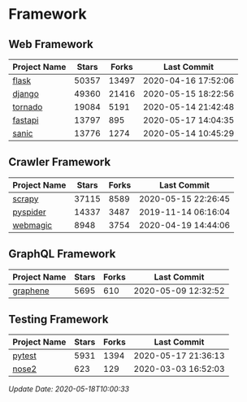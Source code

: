 # Framework

## Web Framework

| Project Name | Stars | Forks | Last Commit |
| ------------ | ----- | ----- | ----------- |
| [flask](https://github.com/pallets/flask) | 50357 | 13497 | 2020-04-16 17:52:06 |
| [django](https://github.com/django/django) | 49360 | 21416 | 2020-05-15 18:22:56 |
| [tornado](https://github.com/tornadoweb/tornado) | 19084 | 5191 | 2020-05-14 21:42:48 |
| [fastapi](https://github.com/tiangolo/fastapi) | 13797 | 895 | 2020-05-17 14:04:35 |
| [sanic](https://github.com/huge-success/sanic) | 13776 | 1274 | 2020-05-14 10:45:29 |

## Crawler Framework

| Project Name | Stars | Forks | Last Commit |
| ------------ | ----- | ----- | ----------- |
| [scrapy](https://github.com/scrapy/scrapy) | 37115 | 8589 | 2020-05-15 22:26:45 |
| [pyspider](https://github.com/binux/pyspider) | 14337 | 3487 | 2019-11-14 06:16:04 |
| [webmagic](https://github.com/code4craft/webmagic) | 8948 | 3754 | 2020-04-19 14:44:06 |

## GraphQL Framework

| Project Name | Stars | Forks | Last Commit |
| ------------ | ----- | ----- | ----------- |
| [graphene](https://github.com/graphql-python/graphene) | 5695 | 610 | 2020-05-09 12:32:52 |

## Testing Framework

| Project Name | Stars | Forks | Last Commit |
| ------------ | ----- | ----- | ----------- |
| [pytest](https://github.com/pytest-dev/pytest) | 5931 | 1394 | 2020-05-17 21:36:13 |
| [nose2](https://github.com/nose-devs/nose2) | 623 | 129 | 2020-03-03 16:52:03 |

*Update Date: 2020-05-18T10:00:33*